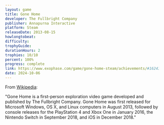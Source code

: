 ```yaml
---
layout: game
title: Gone Home
developer: The Fullbright Company
publisher: Annapurna Interactive
platform: Steam
releaseDate: 2013-08-15
howlongtobeat:
difficulty:
trophyGuide:
durationHours: 2
trophies: 10/10
percent: 100%
progress: complete
link: https://www.exophase.com/game/gone-home-steam/achievements/#1624301
date: 2024-10-06
---
```


From [Wikipedia](https://en.wikipedia.org/wiki/Gone_Home):

"Gone Home is a first-person exploration video game developed and published by The Fullbright Company. Gone Home was first released for Microsoft Windows, OS X, and Linux computers in August 2013, followed by console releases for the PlayStation 4 and Xbox One in January 2016, the Nintendo Switch in September 2018, and iOS in December 2018."
